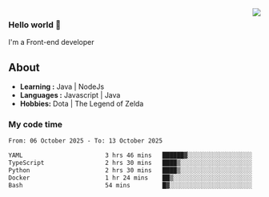 <img align='right' src="https://github-readme-stats.vercel.app/api?username=jumodada&show_icons=true&theme=vue">

### Hello world 👋

I'm a Front-end developer 
    
## About
-  **Learning :** Java | NodeJs
-  **Languages :** Javascript | Java
-  **Hobbies:** Dota | The Legend of Zelda

### My code time

<!--START_SECTION:waka-->

```txt
From: 06 October 2025 - To: 13 October 2025

YAML                       3 hrs 46 mins   ██████▓░░░░░░░░░░░░░░░░░░   26.58 %
TypeScript                 2 hrs 30 mins   ████▒░░░░░░░░░░░░░░░░░░░░   17.60 %
Python                     2 hrs 30 mins   ████▒░░░░░░░░░░░░░░░░░░░░   17.59 %
Docker                     1 hr 24 mins    ██▒░░░░░░░░░░░░░░░░░░░░░░   09.95 %
Bash                       54 mins         █▓░░░░░░░░░░░░░░░░░░░░░░░   06.36 %
```

<!--END_SECTION:waka-->
